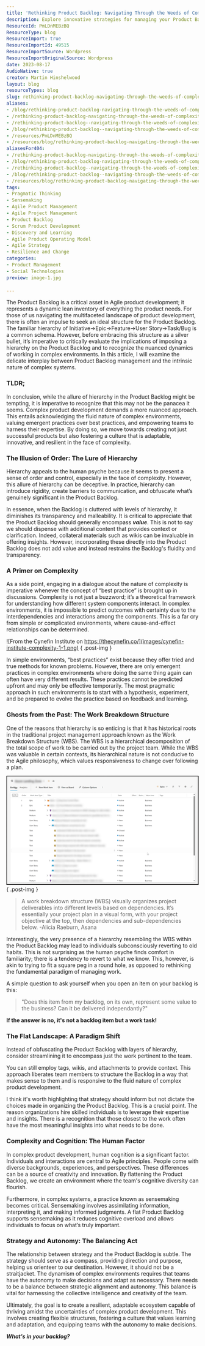 ```yaml
---
title: 'Rethinking Product Backlog: Navigating Through the Weeds of Complexity'
description: Explore innovative strategies for managing your Product Backlog in complex environments. Discover how to enhance agility and foster team autonomy today!
ResourceId: PmLDnMEBzBQ
ResourceType: blog
ResourceImport: true
ResourceImportId: 49515
ResourceImportSource: Wordpress
ResourceImportOriginalSource: Wordpress
date: 2023-08-17
AudioNative: true
creator: Martin Hinshelwood
layout: blog
resourceTypes: blog
slug: rethinking-product-backlog-navigating-through-the-weeds-of-complexity
aliases:
- /blog/rethinking-product-backlog-navigating-through-the-weeds-of-complexity
- /rethinking-product-backlog-navigating-through-the-weeds-of-complexity
- /rethinking-product-backlog--navigating-through-the-weeds-of-complexity
- /blog/rethinking-product-backlog--navigating-through-the-weeds-of-complexity
- /resources/PmLDnMEBzBQ
- /resources/blog/rethinking-product-backlog-navigating-through-the-weeds-of-complexity
aliasesFor404:
- /rethinking-product-backlog-navigating-through-the-weeds-of-complexity
- /blog/rethinking-product-backlog-navigating-through-the-weeds-of-complexity
- /rethinking-product-backlog--navigating-through-the-weeds-of-complexity
- /blog/rethinking-product-backlog--navigating-through-the-weeds-of-complexity
- /resources/blog/rethinking-product-backlog-navigating-through-the-weeds-of-complexity
tags:
- Pragmatic Thinking
- Sensemaking
- Agile Product Management
- Agile Project Management
- Product Backlog
- Scrum Product Development
- Discovery and Learning
- Agile Product Operating Model
- Agile Strategy
- Resilience and Change
categories:
- Product Management
- Social Technologies
preview: image-1.jpg

---
```

The Product Backlog is a critical asset in Agile product development; it represents a dynamic lean inventory of everything the product needs. For those of us navigating the multifaceted landscape of product development, there is often an impulse to seek an ideal structure for the Product Backlog. The familiar hierarchy of Initiative->Epic->Feature->User Story->Task/Bug is a common schema. However, before embracing this structure as a silver bullet, it’s imperative to critically evaluate the implications of imposing a hierarchy on the Product Backlog and to recognize the nuanced dynamics of working in complex environments. In this article, I will examine the delicate interplay between Product Backlog management and the intrinsic nature of complex systems.

### TLDR;

In conclusion, while the allure of hierarchy in the Product Backlog might be tempting, it is imperative to recognize that this may not be the panacea it seems. Complex product development demands a more nuanced approach. This entails acknowledging the fluid nature of complex environments, valuing emergent practices over best practices, and empowering teams to harness their expertise. By doing so, we move towards creating not just successful products but also fostering a culture that is adaptable, innovative, and resilient in the face of complexity.

### The Illusion of Order: The Lure of Hierarchy

Hierarchy appeals to the human psyche because it seems to present a sense of order and control, especially in the face of complexity. However, this allure of hierarchy can be deceptive. In practice, hierarchy can introduce rigidity, create barriers to communication, and obfuscate what’s genuinely significant in the Product Backlog.

In essence, when the Backlog is cluttered with levels of hierarchy, it diminishes its transparency and malleability. It is critical to appreciate that the Product Backlog should generally encompass **_value_**. This is not to say we should dispense with additional content that provides context or clarification. Indeed, collateral materials such as wikis can be invaluable in offering insights. However, incorporating these directly into the Product Backlog does not add value and instead restrains the Backlog's fluidity and transparency.

### A Primer on Complexity

As a side point, engaging in a dialogue about the nature of complexity is imperative whenever the concept of “best practice” is brought up in discussions. Complexity is not just a buzzword; it’s a theoretical framework for understanding how different system components interact. In complex environments, it is impossible to predict outcomes with certainty due to the interdependencies and interactions among the components. This is a far cry from simple or complicated environments, where cause-and-effect relationships can be determined.

![From the Cynefin Institute on https://thecynefin.co/](images/cynefin-institute-complexity-1-1.png)
{ .post-img }

In simple environments, “best practices” exist because they offer tried and true methods for known problems. However, there are only emergent practices in complex environments where doing the same thing again can often have very different results. These practices cannot be predicted upfront and may only be effective temporarily. The most pragmatic approach in such environments is to start with a hypothesis, experiment, and be prepared to evolve the practice based on feedback and learning.

### Ghosts from the Past: The Work Breakdown Structure

One of the reasons that hierarchy is so enticing is that it has historical roots in the traditional project management approach known as the Work Breakdown Structure (WBS). The WBS is a hierarchical decomposition of the total scope of work to be carried out by the project team. While the WBS was valuable in certain contexts, its hierarchical nature is not conducive to the Agile philosophy, which values responsiveness to change over following a plan.

![Work Breakdown example](images/nkdagility-Rethinking-Product-Backlog-hierarchy-1269x720-3-3.png)
{ .post-img }

> A work breakdown structure (WBS) visually organizes project deliverables into different levels based on dependencies. It’s essentially your project plan in a visual form, with your project objective at the top, then dependencies and sub-dependencies below. -Alicia Raeburn, Asana

Interestingly, the very presence of a hierarchy resembling the WBS within the Product Backlog may lead to individuals subconsciously reverting to old habits. This is not surprising as the human psyche finds comfort in familiarity; there is a tendency to revert to what we know. This, however, is akin to trying to fit a square peg in a round hole, as opposed to rethinking the fundamental paradigm of managing work.

A simple question to ask yourself when you open an item on your backlog is this:

> "Does this item from my backlog, on its own, represent some value to the business? Can it be delivered independantly?"

**If the answer is no, it's not a backlog item but a work task!**

### The Flat Landscape: A Paradigm Shift

Instead of obfuscating the Product Backlog with layers of hierarchy, consider streamlining it to encompass just the work pertinent to the team.

You can still employ tags, wikis, and attachments to provide context. This approach liberates team members to structure the Backlog in a way that makes sense to them and is responsive to the fluid nature of complex product development.

I think it's worth highlighting that strategy should inform but not dictate the choices made in organizing the Product Backlog. This is a crucial point. The reason organizations hire skilled individuals is to leverage their expertise and insights. There is a recognition that those closest to the work often have the most meaningful insights into what needs to be done.

### Complexity and Cognition: The Human Factor

In complex product development, human cognition is a significant factor. Individuals and interactions are central to Agile principles. People come with diverse backgrounds, experiences, and perspectives. These differences can be a source of creativity and innovation. By flattening the Product Backlog, we create an environment where the team's cognitive diversity can flourish.

Furthermore, in complex systems, a practice known as sensemaking becomes critical. Sensemaking involves assimilating information, interpreting it, and making informed judgments. A flat Product Backlog supports sensemaking as it reduces cognitive overload and allows individuals to focus on what’s truly important.

### Strategy and Autonomy: The Balancing Act

The relationship between strategy and the Product Backlog is subtle. The strategy should serve as a compass, providing direction and purpose, helping us orienteer to our destination. However, it should not be a straitjacket. The dynamism of complex environments requires that teams have the autonomy to make decisions and adapt as necessary. There needs to be a balance between strategic alignment and autonomy. This balance is vital for harnessing the collective intelligence and creativity of the team.

Ultimately, the goal is to create a resilient, adaptable ecosystem capable of thriving amidst the uncertainties of complex product development. This involves creating flexible structures, fostering a culture that values learning and adaptation, and equipping teams with the autonomy to make decisions.

**_What's in your backlog?_**

